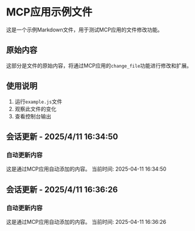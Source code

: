 # MCP应用示例文件

这是一个示例Markdown文件，用于测试MCP应用的文件修改功能。

## 原始内容

这部分是文件的原始内容，将通过MCP应用的`change_file`功能进行修改和扩展。

## 使用说明

1. 运行`example.js`文件
2. 观察此文件的变化
3. 查看控制台输出

## 会话更新 - 2025/4/11 16:34:50

### 自动更新内容

这是通过MCP应用自动添加的内容。
当前时间: 2025-04-11 16:34:50


## 会话更新 - 2025/4/11 16:36:26

### 自动更新内容

这是通过MCP应用自动添加的内容。
当前时间: 2025-04-11 16:36:26

